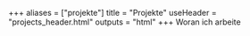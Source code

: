 +++
aliases = ["projekte"]
title = "Projekte"
useHeader = "projects_header.html"
outputs = "html"
+++
Woran ich arbeite